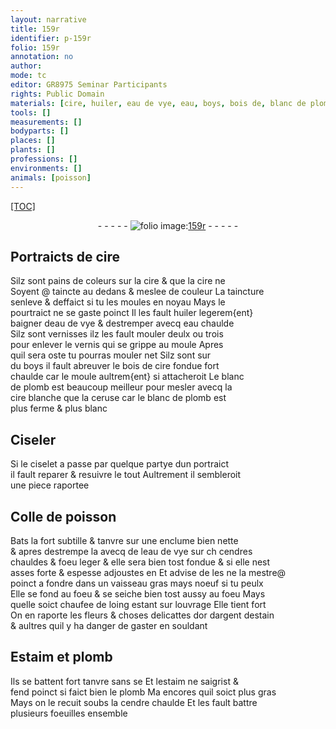 ```yaml
---
layout: narrative
title: 159r
identifier: p-159r
folio: 159r
annotation: no
author:
mode: tc
editor: GR8975 Seminar Participants
rights: Public Domain
materials: [cire, huiler, eau de vye, eau, boys, bois de, blanc de plomb, cire blanche, ceruse, Colle de poisson, cendres, or, argent, estain, Estaim, plomb, estaim, cendre]
tools: []
measurements: []
bodyparts: []
places: []
plants: []
professions: []
environments: []
animals: [poisson]
---
```


<p><a href="{{site.url}}/{{base.url}}/diplomatic/">[TOC]</a></p><div class="folio" align="center">- - - - - <a href="http://gallica.bnf.fr/ark:/12148/btv1b10500001g/f323.item.r=" target="_blank"><img src="https://cu-mkp.github.io/2017-workshop-edition/assets/photo-icon.png" alt="folio image: " style="display:inline-block; margin-bottom:-3px;"/>159r</a> - - - - - </div>  
  

## Portraicts de <span class="m">cire</span>

 
Silz sont pains de coleurs sur la <span class="m">cire</span> & que la <span class="m">cire</span> ne<br/> Soyent @ taincte au dedans & meslee de couleur La taincture<br/> senleve & deffaict si tu les moules en noyau Mays le<br/> pourtraict ne se gaste poinct Il les fault <span class="m">huiler</span> legerem{ent}<br/> baigner d<span class="m">eau de vye</span> & destremper avecq <span class="m">eau</span> chaulde<br/> Silz sont vernisses ilz les fault mouler deulx ou trois<br/> pour enlever le vernis qui se grippe au moule Apres<br/> quil sera oste tu pourras mouler net Silz sont sur<br/> du <span class="m">boys</span> il fault abreuver le <span class="m">bois de</span> <span class="m">cire</span> fondue fort<br/> chaulde car le moule aultrem{ent} si attacheroit Le <span class="m">blanc<br/> de plomb</span> est beaucoup meilleur pour mesler avecq la<br/> <span class="m">cire blanche</span> que la <span class="m">ceruse</span> car le <span class="m">blanc de plomb</span> est<br/> plus ferme & plus blanc
 
 
  

##  Ciseler

 
Si le ciselet a passe par quelque partye dun portraict<br/> il fault reparer & resuivre le tout Aultrement il sembleroit<br/> une piece raportee
 
 
  

##  <span class="m">Colle de <span class="al">poisson</span></span>

 
Bats la fort subtille & tanvre sur une enclume bien nette<br/> & apres destrempe la avecq de l<span class="m">eau de vye</span> sur <span class="del">ch</span> <span class="m">cendres</span><br/> chauldes & foeu leger & elle sera bien tost fondue & si elle nest<br/> asses forte & espesse adjoustes en Et advise de <span class="del">les</span> ne la mestre@<br/> poinct a fondre dans un vaisseau gras mays noeuf si tu peulx<br/> Elle se fond au foeu & se seiche bien tost aussy au foeu Mays<br/> quelle soict chaufee de loing estant sur louvrage Elle tient fort<br/> On en raporte les fleurs & choses delicattes d<span class="m">or</span> d<span class="m">argent</span> d<span class="m">estain</span><br/> & aultres quil y ha danger de gaster en souldant
 
 
  

##  <span class="m">Estaim</span> et <span class="m">plomb</span>

 
Ils se battent fort tanvre <span class="del">sans se</span> Et l<span class="m">estaim</span> ne saigrist &<br/> fend poinct si faict bien le <span class="m">plomb</span> <span class="del">Ma</span> encores quil soict plus gras<br/> Mays on le recuit soubs la <span class="m">cendre</span> chaulde Et les fault battre<br/> plusieurs foeuilles ensemble
 
